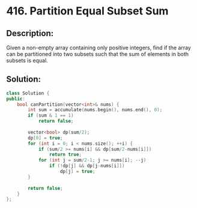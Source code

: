 # 416. Partition Equal Subset Sum

## Description:

Given a non-empty array containing only positive integers, find if the array can be partitioned into two subsets such that the sum of elements in both subsets is equal.

## Solution:

```c++
class Solution {
public:
    bool canPartition(vector<int>& nums) {
        int sum = accumulate(nums.begin(), nums.end(), 0);
        if (sum & 1 == 1)
            return false;
        
        vector<bool> dp(sum/2);
        dp[0] = true;
        for (int i = 0; i < nums.size(); ++i) {
            if (sum/2 >= nums[i] && dp[sum/2-nums[i]])
                return true;
            for (int j = sum/2-1; j >= nums[i]; --j)
                if (!dp[j] && dp[j-nums[i]])
                    dp[j] = true;
        }
        
        return false;
    }
};
```

<!-- remark：

-  -->
